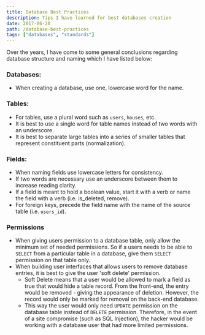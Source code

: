 ```yaml
---
title: Database Best Practices
description: Tips I have learned for best databases creation
date: 2017-06-20
path: /database-best-practices
tags: ["databases", "standards"]
---
```


Over the years, I have come to some general conclusions regarding database structure and naming which I have listed below:

### Databases:
* When creating a database, use one, lowercase word for the name.

### Tables:
* For tables, use a plural word such as `users`, `houses`, etc.
 * It is best to use a single word for table names instead of two words with an underscore.
* It is best to separate large tables into a series of smaller tables that represent constituent parts (normalization).

### Fields:
* When naming fields use lowercase letters for consistency.
* If two words are necessary use an underscore between them to increase reading clarity.
* If a field is meant to hold a boolean value, start it with a verb or name the field with a verb (i.e. is_deleted, remove).
* For foreign keys, precede the field name with the name of the source table (i.e. `users_id`).

### Permissions
* When giving users permission to a database table, only allow the minimum set of needed permissions. So if a users needs to be able to `SELECT` from a particular table in a database, give them `SELECT` permission on that table only.
* When building user interfaces that allows users to remove database entries, it is best to give the user 'soft delete' permission.
  * Soft Delete means that a user would be allowed to mark a field as true that would hide a table record. From the front-end, the entry would be removed - giving the appearance of deletion. However, the record would only be marked for removal on the back-end database.
   * This way the user would only need `UPDATE` permission on the database table instead of `DELETE` permission. Therefore, in the event of a site compromise (such as SQL Injection), the hacker would be working with a database user that had more limited permissions.